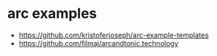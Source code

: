# arc examples

- https://github.com/kristoferjoseph/arc-example-templates
- https://github.com/filmaj/arcandtonic.technology

